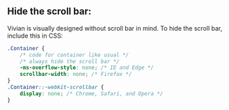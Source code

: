 Hide the scroll bar:
---
Vivian is visually designed without scroll bar in mind. To hide the scroll bar, include this in CSS:

```css
.Container {
    /* code for container like usual */
    /* always hide the scroll bar */
    -ms-overflow-style: none; /* IE and Edge */
    scrollbar-width: none; /* Firefox */
}
.Container::-webkit-scrollbar {
    display: none; /* Chrome, Safari, and Opera */
}
```